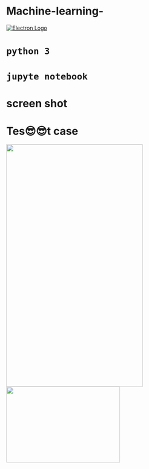 # Machine-learning-
[![Electron Logo](https://electronjs.org/images/electron-logo.svg)](https://electronjs.org)

# `python 3`
# `jupyte notebook`
# screen shot 
# Tes😎😎t case

<img src="https://raw.githubusercontent.com/naman14/Hacktoberfest-Android/master/screenshots/screenshot1.png" width="360" height="640">
   
<img src= "D:\B612/JPG File (.jpg)" width="300" height="200">
